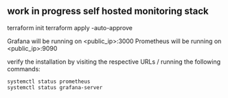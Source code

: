 ## work in progress self hosted monitoring stack

terraform init
terraform apply -auto-approve

Grafana will be running on <public_ip>:3000
Prometheus will be running on <public_ip>:9090

verify the installation by visiting the respective URLs / running the following commands:

```
systemctl status prometheus
systemctl status grafana-server
```
